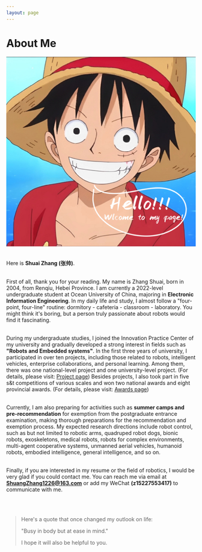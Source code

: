 ```yaml
---
layout: page
---
```


# About Me


<img src="/images/Hello.jpg"  alt="/images/Hello" class="floatpic" with="1000">

<br>Here is **Shuai Zhang (张帅)**.

<br>First of all, thank you for your reading. My name is Zhang Shuai, born in 2004, from Renqiu, Hebei Province. I am currently a 2022-level undergraduate student at Ocean University of China, majoring in **Electronic Information Engineering**. In my daily life and study, I almost follow a "four-point, four-line" routine: dormitory - cafeteria - classroom - laboratory. You might think it's boring, but a person truly passionate about robots would find it fascinating. 

<br>During my undergraduate studies, I joined the Innovation Practice Center of my university and gradually developed a strong interest in fields such as **"Robots and Embedded systems"**. In the first three years of university, I participated in over ten projects, including those related to robots, intelligent vehicles, enterprise collaborations, and personal learning. Among them, there was one national-level project and one university-level project. (For details, please visit: [Project page](https://fengwuyunshang.github.io/projects/)) Besides projects, I also took part in five s&t competitions of various scales and won two national awards and eight provincial awards. (For details, please visit: [Awards page](https://fengwuyunshang.github.io/awards/)) 

<br>Currently, I am also preparing for activities such as **summer camps and pre-recommendation** for exemption from the postgraduate entrance examination, making thorough preparations for the recommendation and exemption process. My expected research directions include robot control, such as but not limited to robotic arms, quadruped robot dogs, bionic robots, exoskeletons, medical robots, robots for complex environments, multi-agent cooperative systems, unmanned aerial vehicles, humanoid robots, embodied intelligence, general intelligence, and so on. 

<br>Finally, if you are interested in my resume or the field of robotics, I would be very glad if you could contact me. You can reach me via email at **ShuangZhang1226@163.com** or add my WeChat **(z15227553417)** to communicate with me. 

<br>
<br>

>Here's a quote that once changed my outlook on life: 
>
>"Busy in body but at ease in mind." 
>
>I hope it will also be helpful to you.
